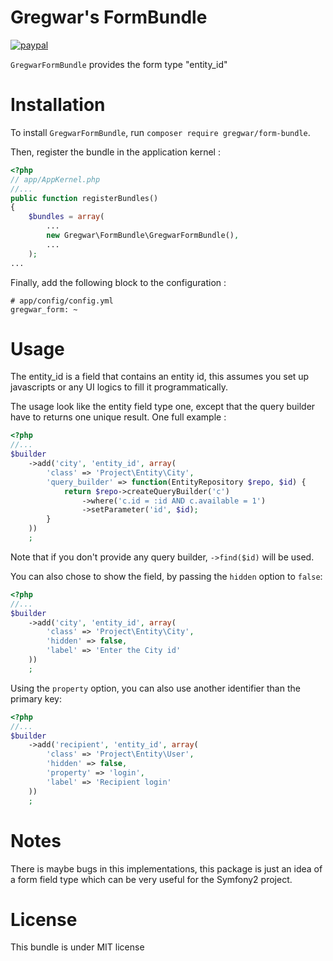 Gregwar's FormBundle
=====================

[![paypal](https://www.paypalobjects.com/en_US/i/btn/btn_donateCC_LG.gif)](https://www.paypal.com/cgi-bin/webscr?cmd=_s-xclick&hosted_button_id=YUXRLWHQSWS6L)

`GregwarFormBundle` provides the form type "entity_id"

Installation
============

To install `GregwarFormBundle`, run `composer require gregwar/form-bundle`.

Then, register the bundle in the application kernel :

```php
<?php
// app/AppKernel.php
//...
public function registerBundles()
{
    $bundles = array(
        ...
        new Gregwar\FormBundle\GregwarFormBundle(),
        ...
    );
...
```

Finally, add the following block to the configuration :

    # app/config/config.yml
    gregwar_form: ~

Usage
=====

The entity_id is a field that contains an entity id, this assumes you set up
javascripts or any UI logics to fill it programmatically.

The usage look like the entity field type one, except that the query builder have
to returns one unique result. One full example :

```php
<?php
//...
$builder
    ->add('city', 'entity_id', array(
        'class' => 'Project\Entity\City',
        'query_builder' => function(EntityRepository $repo, $id) {
            return $repo->createQueryBuilder('c')
                ->where('c.id = :id AND c.available = 1')
                ->setParameter('id', $id);
        }
    ))
    ;
```

Note that if you don't provide any query builder, `->find($id)` will be used.

You can also chose to show the field, by passing the `hidden` option to `false`:

```php
<?php
//...
$builder
    ->add('city', 'entity_id', array(
        'class' => 'Project\Entity\City',
        'hidden' => false,
        'label' => 'Enter the City id'
    ))
    ;
```

Using the `property` option, you can also use another identifier than the primary
key:

```php
<?php
//...
$builder
    ->add('recipient', 'entity_id', array(
        'class' => 'Project\Entity\User',
        'hidden' => false,
        'property' => 'login',
        'label' => 'Recipient login'
    ))
    ;
```

Notes
=====

There is maybe bugs in this implementations, this package is just an idea of a form
field type which can be very useful for the Symfony2 project.

License
=======

This bundle is under MIT license
